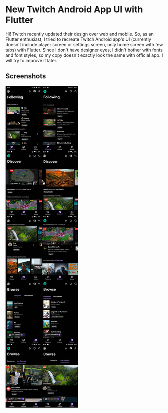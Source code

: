 # New Twitch Android App UI with Flutter

Hi! Twitch recently updated their design over web and mobile. So, as an Flutter enthusiast, I tried to recreate Twitch Android app's UI (currently doesn't include player screen or settings screen, only home screen with few tabs) with Flutter. Since I don't have designer eyes, I didn't bother with fonts and font styles, so my copy doesn't exactly look the same with official app. I will try to improve it later.

## Screenshots
<img src="/screenshots/screenshot.jpg"> 


